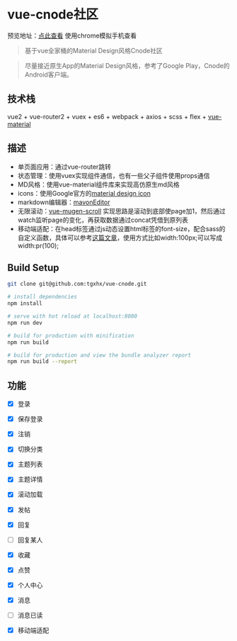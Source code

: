 # vue-cnode社区

预览地址：[点此查看](http://39.108.14.248/node)
使用chrome模拟手机查看

> 基于vue全家桶的Material Design风格Cnode社区
  
>  尽量接近原生App的Material Design风格，参考了Google Play，Cnode的Android客户端。
  
## 技术栈
vue2 + vue-router2 + vuex + es6 + webpack + axios + scss + flex + [vue-material](https://github.com/vuematerial/vue-material)

## 描述
* 单页面应用：通过vue-router跳转
* 状态管理：使用vuex实现组件通信，也有一些父子组件使用props通信
* MD风格：使用vue-material组件库来实现高仿原生md风格
* icons：使用Google官方的[material design icon](material.io/icons/)
* markdown编辑器：[mavonEditor](https://github.com/hinesboy/mavonEditor)
* 无限滚动：[vue-mugen-scroll](https://github.com/egoist/vue-mugen-scroll) 实现思路是滚动到底部使page加1，然后通过watch监听page的变化，再获取数据通过concat凭借到原列表
* 移动端适配：在head标签通过js动态设置html标签的font-size，配合sass的自定义函数，具体可以参考[这篇文章](https://segmentfault.com/a/1190000008721148)，使用方式比如width:100px;可以写成width:pr(100);

## Build Setup

``` bash
git clone git@github.com:tgxhx/vue-cnode.git

# install dependencies
npm install

# serve with hot reload at localhost:8080
npm run dev

# build for production with minification
npm run build

# build for production and view the bundle analyzer report
npm run build --report
```

## 功能
- [x] 登录
- [x] 保存登录
- [x] 注销 
- [x] 切换分类
- [x] 主题列表
- [x] 主题详情
- [x] 滚动加载
- [x] 发帖
- [x] 回复
- [ ] 回复某人
- [x] 收藏
- [x] 点赞
- [x] 个人中心 
- [x] 消息 
- [ ] 消息已读 
- [x] 移动端适配 

